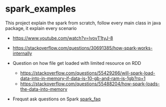 # spark_examples
This project explain  the spark from scratch, follow every main class in java package, it explain every scenario
* https://www.youtube.com/watch?v=lvovT1tyJ-8
* https://stackoverflow.com/questions/30691385/how-spark-works-internally


* Question on how file get loaded with limited resource on RDD
  * https://stackoverflow.com/questions/55429266/will-spark-load-data-into-in-memory-if-data-is-10-gb-and-ram-is-1gb?rq=1
  * https://stackoverflow.com/questions/55488204/how-spark-loads-the-data-into-memory
 
* Frequst ask questions on Spark [spark_faq](Spark_FAQ.md) 

